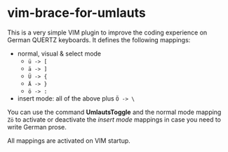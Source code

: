 # vim-brace-for-umlauts

This is a very simple VIM plugin to improve the coding experience on German QUERTZ keyboards. It defines the following mappings:

 - normal, visual & select mode 
    - ``` ü -> [ ```
    - ``` ä -> ] ```
    - ``` Ü -> { ```
    - ``` Ä -> } ```
    - ``` ö -> : ```
 - insert mode: all of the above plus ``` Ö -> \ ```

You can use the command **UmlautsToggle** and the normal mode mapping ```Zö``` to activate or deactivate the *insert mode* mappings in case you need to write German prose.

All mappings are activated on VIM startup.

